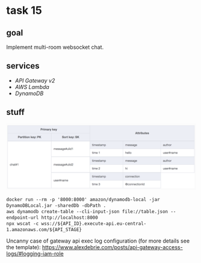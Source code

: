 # task 15

## goal

Implement multi-room websocket chat.

## services

-   _API Gateway v2_
-   _AWS Lambda_
-   _DynamoDB_

## stuff

![db schema](./schema.png)

```
docker run --rm -p '8000:8000' amazon/dynamodb-local -jar DynamoDBLocal.jar -sharedDb -dbPath .
aws dynamodb create-table --cli-input-json file://table.json --endpoint-url http://localhost:8000
npx wscat -c wss://${API_ID}.execute-api.eu-central-1.amazonaws.com/${API_STAGE}
```

Uncanny case of gateway api exec log configuration (for more details see the template):
https://www.alexdebrie.com/posts/api-gateway-access-logs/#logging-iam-role
